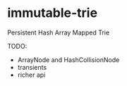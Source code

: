 immutable-trie
==============

Persistent Hash Array Mapped Trie

TODO:
 - ArrayNode and HashCollisionNode
 - transients
 - richer api
